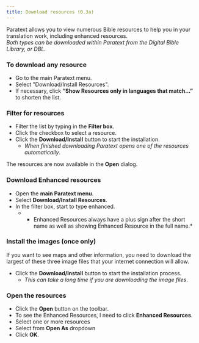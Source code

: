 ```yaml
---
title: Download resources (0.3a)
---
```

Paratext allows you to view numerous Bible resources to help you in your translation work, including enhanced resources.  
*Both types can be downloaded within Paratext from the Digital Bible Library, or DBL.*

### To download any resource

-  Go to the main Paratext menu.
-  Select "Download/Install Resources".
-  If necessary, click **“Show Resources only in languages that match…”** to shorten the list.

### Filter for resources

-  Filter the list by typing in the **Filter box**.
-  Click the checkbox to select a resource.
-  Click the **Download/Install** button to start the installation.  
   -  *When finished downloading Paratext opens one of the resources automatically*.

The resources are now available in the **Open** dialog.

### Download Enhanced resources

-  Open the **main Paratext menu**.
-  Select **Download/Install Resources**.
-  In the filter box, start to type enhanced.  
    -  *    Enhanced Resources always have a plus sign after the short name as well as showing Enhanced Resource in the full name.*

### Install the images (once only)

If you want to see maps and other information, you need to download the largest of these three image files that your internet connection will allow.

-  Click the **Download/Install** button to start the installation process.  
    -  *This can take a long time if you are downloading the image files*.

### Open the resources

-  Click the **Open** button on the toolbar.
-  To see the Enhanced Resources, I need to click **Enhanced Resources**.
-  Select one or more resources
-  Select from **Open As** dropdown
-  Click **OK**.
